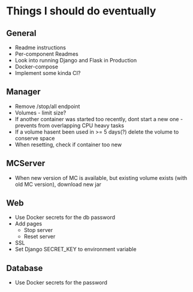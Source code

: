 # Things I should do eventually

## General
- Readme instructions
- Per-component Readmes
- Look into running Django and Flask in Production
- Docker-compose
- Implement some kinda CI?

## Manager
- Remove /stop/all endpoint
- Volumes - limit size?
- If another container was started too recently, dont start a new one - prevents from overlapping CPU heavy tasks
- If a volume hasent been used in >= 5 days(?) delete the volume to conserve space
- When resetting, check if container too new

## MCServer
- When new version of MC is available, but existing volume exists (with old MC version), download new jar

## Web
- Use Docker secrets for the db password
- Add pages
    - Stop server
    - Reset server
- SSL
- Set Django SECRET_KEY to environment variable

## Database
- Use Docker secrets for the password
